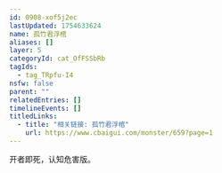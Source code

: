 ```yaml
---
id: 0908-xof5j2ec
lastUpdated: 1754633624
name: 孤竹君浮棺
aliases: []
layer: 5
categoryId: cat_OfFSSbRb
tagIds:
  - tag_TRpfu-I4
nsfw: false
parent: ""
relatedEntries: []
timelineEvents: []
titledLinks:
  - title: "相关链接: 孤竹君浮棺"
    url: https://www.cbaigui.com/monster/659?page=1
---
```


开者即死，认知危害版。